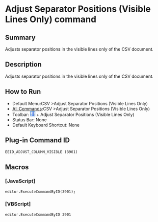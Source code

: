 # Adjust Separator Positions (Visible Lines Only) command

## Summary

Adjusts separator positions in the visible lines only of the CSV document.

## Description

Adjusts separator positions in the visible lines only of the CSV document.

## How to Run

- Default Menu:CSV \>Adjust Separator Positions (Visible Lines Only)
- [All Commands](../tools/all_commands):CSV \>Adjust Separator Positions (Visible Lines Only)
- Toolbar: ![](../../images/columns_separators.gif) \+ Adjust Separator Positions (Visible Lines Only)
- Status Bar: None
- Default Keyboard Shortcut: None

## Plug-in Command ID

```
EEID_ADJUST_COLUMN_VISIBLE (3901)
```

## Macros

### \[JavaScript\]

```
editor.ExecuteCommandByID(3901);
```

### \[VBScript\]

```
editor.ExecuteCommandByID 3901
```
